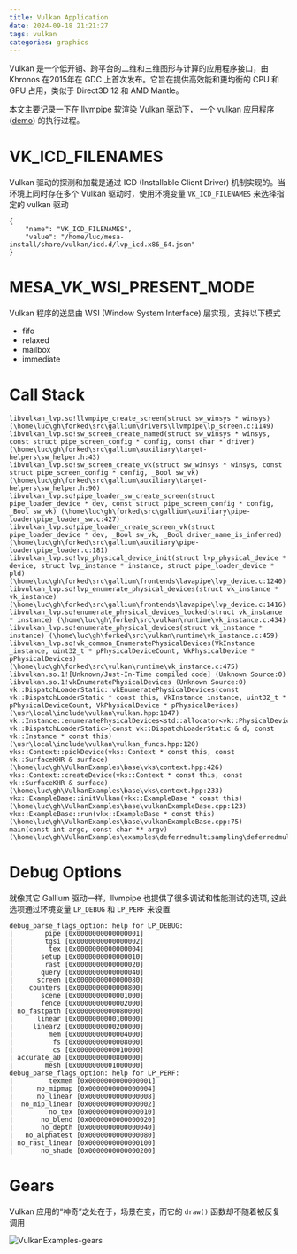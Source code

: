 ```yaml
---
title: Vulkan Application
date: 2024-09-18 21:21:27
tags: vulkan
categories: graphics
---
```


Vulkan 是一个低开销、跨平台的二维和三维图形与计算的应用程序接口，由 Khronos 在2015年在 GDC 上首次发布。它旨在提供高效能和更均衡的 CPU 和 GPU 占用，类似于 Direct3D 12 和 AMD Mantle。

本文主要记录一下在 llvmpipe 软渲染 Vulkan 驱动下， 一个 vulkan 应用程序 ([demo](https://github.com/lucmann/VulkanExamples/tree/build-for-linux/examples/deferredmultisampling)) 的执行过程。

<!--more-->

# VK_ICD_FILENAMES

Vulkan 驱动的探测和加载是通过 ICD (Installable Client Driver) 机制实现的。当环境上同时存在多个 Vulkan 驱动时，使用环境变量 `VK_ICD_FILENAMES` 来选择指定的 vulkan 驱动

```
{
    "name": "VK_ICD_FILENAMES",
    "value": "/home/luc/mesa-install/share/vulkan/icd.d/lvp_icd.x86_64.json"
}
```

# MESA_VK_WSI_PRESENT_MODE

Vulkan 程序的送显由 WSI (Window System Interface) 层实现，支持以下模式

- fifo
- relaxed
- mailbox
- immediate

# Call Stack

```
libvulkan_lvp.so!llvmpipe_create_screen(struct sw_winsys * winsys) (\home\luc\gh\forked\src\gallium\drivers\llvmpipe\lp_screen.c:1149)
libvulkan_lvp.so!sw_screen_create_named(struct sw_winsys * winsys, const struct pipe_screen_config * config, const char * driver) (\home\luc\gh\forked\src\gallium\auxiliary\target-helpers\sw_helper.h:43)
libvulkan_lvp.so!sw_screen_create_vk(struct sw_winsys * winsys, const struct pipe_screen_config * config, _Bool sw_vk) (\home\luc\gh\forked\src\gallium\auxiliary\target-helpers\sw_helper.h:90)
libvulkan_lvp.so!pipe_loader_sw_create_screen(struct pipe_loader_device * dev, const struct pipe_screen_config * config, _Bool sw_vk) (\home\luc\gh\forked\src\gallium\auxiliary\pipe-loader\pipe_loader_sw.c:427)
libvulkan_lvp.so!pipe_loader_create_screen_vk(struct pipe_loader_device * dev, _Bool sw_vk, _Bool driver_name_is_inferred) (\home\luc\gh\forked\src\gallium\auxiliary\pipe-loader\pipe_loader.c:181)
libvulkan_lvp.so!lvp_physical_device_init(struct lvp_physical_device * device, struct lvp_instance * instance, struct pipe_loader_device * pld) (\home\luc\gh\forked\src\gallium\frontends\lavapipe\lvp_device.c:1240)
libvulkan_lvp.so!lvp_enumerate_physical_devices(struct vk_instance * vk_instance) (\home\luc\gh\forked\src\gallium\frontends\lavapipe\lvp_device.c:1416)
libvulkan_lvp.so!enumerate_physical_devices_locked(struct vk_instance * instance) (\home\luc\gh\forked\src\vulkan\runtime\vk_instance.c:434)
libvulkan_lvp.so!enumerate_physical_devices(struct vk_instance * instance) (\home\luc\gh\forked\src\vulkan\runtime\vk_instance.c:459)
libvulkan_lvp.so!vk_common_EnumeratePhysicalDevices(VkInstance _instance, uint32_t * pPhysicalDeviceCount, VkPhysicalDevice * pPhysicalDevices) (\home\luc\gh\forked\src\vulkan\runtime\vk_instance.c:475)
libvulkan.so.1![Unknown/Just-In-Time compiled code] (Unknown Source:0)
libvulkan.so.1!vkEnumeratePhysicalDevices (Unknown Source:0)
vk::DispatchLoaderStatic::vkEnumeratePhysicalDevices(const vk::DispatchLoaderStatic * const this, VkInstance instance, uint32_t * pPhysicalDeviceCount, VkPhysicalDevice * pPhysicalDevices) (\usr\local\include\vulkan\vulkan.hpp:1047)
vk::Instance::enumeratePhysicalDevices<std::allocator<vk::PhysicalDevice>, vk::DispatchLoaderStatic>(const vk::DispatchLoaderStatic & d, const vk::Instance * const this) (\usr\local\include\vulkan\vulkan_funcs.hpp:120)
vks::Context::pickDevice(vks::Context * const this, const vk::SurfaceKHR & surface) (\home\luc\gh\VulkanExamples\base\vks\context.hpp:426)
vks::Context::createDevice(vks::Context * const this, const vk::SurfaceKHR & surface) (\home\luc\gh\VulkanExamples\base\vks\context.hpp:233)
vkx::ExampleBase::initVulkan(vkx::ExampleBase * const this) (\home\luc\gh\VulkanExamples\base\vulkanExampleBase.cpp:123)
vkx::ExampleBase::run(vkx::ExampleBase * const this) (\home\luc\gh\VulkanExamples\base\vulkanExampleBase.cpp:75)
main(const int argc, const char ** argv) (\home\luc\gh\VulkanExamples\examples\deferredmultisampling\deferredmultisampling.cpp:684)
```

# Debug Options

就像其它 Gallium 驱动一样，llvmpipe 也提供了很多调试和性能测试的选项, 这此选项通过环境变量 `LP_DEBUG` 和 `LP_PERF` 来设置

```
debug_parse_flags_option: help for LP_DEBUG:
|        pipe [0x0000000000000001]
|        tgsi [0x0000000000000002]
|         tex [0x0000000000000004]
|       setup [0x0000000000000010]
|        rast [0x0000000000000020]
|       query [0x0000000000000040]
|      screen [0x0000000000000080]
|    counters [0x0000000000000800]
|       scene [0x0000000000001000]
|       fence [0x0000000000002000]
| no_fastpath [0x0000000000080000]
|      linear [0x0000000000100000]
|     linear2 [0x0000000000200000]
|         mem [0x0000000000004000]
|          fs [0x0000000000008000]
|          cs [0x0000000000010000]
| accurate_a0 [0x0000000000800000]
|        mesh [0x0000000001000000]
debug_parse_flags_option: help for LP_PERF:
|         texmem [0x0000000000000001]
|      no_mipmap [0x0000000000000004]
|      no_linear [0x0000000000000008]
|  no_mip_linear [0x0000000000000002]
|         no_tex [0x0000000000000010]
|       no_blend [0x0000000000000020]
|       no_depth [0x0000000000000040]
|   no_alphatest [0x0000000000000080]
| no_rast_linear [0x0000000000000100]
|       no_shade [0x0000000000000200]
```

# Gears

Vulkan 应用的“神奇”之处在于，场景在变，而它的 `draw()` 函数却不随着被反复调用

![VulkanExamples-gears](gears.gif)
